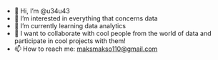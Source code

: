 - 👋 Hi, I’m @u34u43
- 👀 I’m interested in everything that concerns data
- 🌱 I’m currently learning data analytics
- 💞️ I want to collaborate with cool people from the world of data and participate in cool projects with them!
- 📫 How to reach me: 
maksmakso110@gmail.com

<!---
u34u43/u34u43 is a ✨ special ✨ repository because its `README.md` (this file) appears on your GitHub profile.
You can click the Preview link to take a look at your changes.
--->
